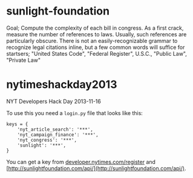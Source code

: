 sunlight-foundation
===================

Goal; Compute the complexity of each bill in congress. As a first crack, measure the number of references to laws. Usually, such references are particularly obscure.
There is  not an easily-recognizable grammar to recognize legal citations inline, but a few common words will suffice for startsers;
"United States Code", "Federal Register", U.S.C., "Public Law", "Private Law"



nytimeshackday2013
==================

NYT Developers Hack Day 2013-11-16

To use this you need a `login.py` file that looks like this:

```
keys = {
    'nyt_article_search': '***',
    'nyt_campaign_finance': '***',
    'nyt_congress': '***',
    'sunlight': '***',
}
```

You can get a key from [developer.nytimes.com/register](developer.nytimes.com/register)
and [http://sunlightfoundation.com/api/](http://sunlightfoundation.com/api/).

